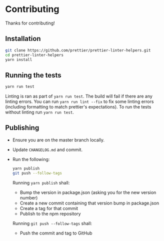 # Contributing

Thanks for contributing!

## Installation

```sh
git clone https://github.com/prettier/prettier-linter-helpers.git
cd prettier-linter-helpers
yarn install
```

## Running the tests

```sh
yarn run test
```

Linting is ran as part of `yarn run test`. The build will fail if there are any linting errors. You can
run `yarn run lint --fix` to fix some linting errors (including formatting to match prettier's expectations). To run the
tests without linting run `yarn run test`.

## Publishing

- Ensure you are on the master branch locally.
- Update `CHANGELOG.md` and commit.
- Run the following:

  ```sh
  yarn publish
  git push --follow-tags
  ```

  Running `yarn publish` shall:

  - Bump the version in package.json (asking you for the new version number)
  - Create a new commit containing that version bump in package.json
  - Create a tag for that commit
  - Publish to the npm repository

  Running `git push --follow-tags` shall:

  - Push the commit and tag to GitHub
